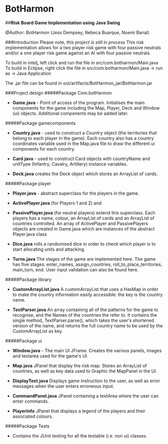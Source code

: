 # BotHarmon

##**Risk Board Game Implementation using Java Swing**

@Author: BotHarmon (Jess Dempsey, Rebeca Buarque, Noemi Banal)

###Introduction
Please note, *this project is still in process*
This risk implementation allows for a two player risk game with four passive neutrals and/or a one player risk game against an AI with four passive neutrals. 

To build in intelj, left click and run the file in src/com.botharmon/Main.java
To build in Eclipse, right click the file in src/com.botharmon/Main.java -> run as -> Java Application

The .jar file can be found in out/artifacts/BotHarmon_jar/BotHarmon.jar

###Project design 
#####Package Com.botHarmon
* **Game.java** - Point of access of the program. Initialises the main components for the game including the Map, Player, Deck and Window (ui) objects. 
Additional components may be added later.

#####Package gamecomponents
* **Country.java** - used to construct a Country object (the territories that belong to each player in the game). Each country also has a country coordinates variable used in the Map.java file to draw the different ui components for each country. 

* **Card.java** - used to construct Card objects with countryName and unitType (Infantry, Cavalry, Artillery) instance variables. 

* **Deck.java** creates the Deck object which stores an ArrayList of cards. 

#####Package player
* **Player.java** - abstract superclass for the players in the game.

* **ActivePlayer.java** (for Players 1 and 2) and

* **PassivePlayer.java** (for neutral players) extend this superclass. Each players has a name, colour, an ArrayList of cards and an ArrayList of countries controlled. An array of ActivePlayer and PassivePlayers  objects are created in Game.java which are instances of the abstract Player.java class
 
* **Dice.java** rolls a randomised dice in order to check which player is to start allocating units and attacking.

* **Turns.java** The stages of the game are implemented here. The game has five stages: enter_names, assign_countries, roll_to_place_territories, main_turn, end. User input validation can also be found here. 

#####Package library
* **CustomArrayList.java** A customArrayList that uses a HasMap in order to make the country information easily accessible: the key is the country name. 

* **TextParser.java** An array containing all of the patterns for the game to recognise, and the Names of the countries the refer to. It contains the single method, TextParser.parse(), which takes the user's shortened version of the name, and returns the full country name to be used by the CustomArrayList as key.

#####Package ui
* **Window.java** - The main UI JFrame. Creates the various panels, images and textarea used for the game's UI.

* **Map.java** JPanel that display the risk map. Stores an ArrayList of countries, as well as key data used to Graphic the MapPanel in the UI.

* **DisplayText.java** Displays game instruction to the user, as well as error messages when the user enters erroneous input.

* **CommandPanel.java** JPanel containing a textArea where the user can enter commands. 

* **PlayerInfo** JPanel that displays a legend of the players and their associated colours. 

#####Package Tests
* Contains the JUnit testing for all the testable (i.e. non ui) classes. 

